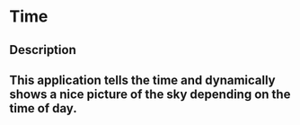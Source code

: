<h1>Time</h1>

<h2>Description<h2>
This application tells the time and dynamically shows a nice picture of the sky depending on the time of day.
